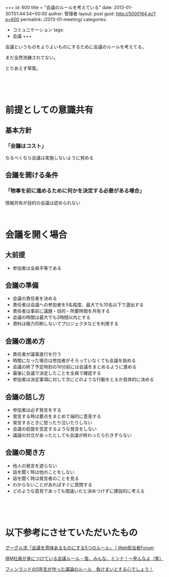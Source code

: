 +++
id: 600
title = "会議のルールを考えている"
date: 2013-01-30T01:44:54+00:00
author: 管理者
layout: post
guid: http://5000164.jp/?p=600
permalink: /2013-01-meeting/
categories:
  - コミュニケーション
tags:
  - 会議
+++
&nbsp;

会議というものをよりよいものにするために会議のルールを考えてる。

まだ全然洗練されてない。

とりあえず草案。

&nbsp;

&nbsp;

# 前提としての意識共有

## 基本方針

### 「会議はコスト」

なるべくなら会議は実施しないように努める 

## 会議を開ける条件

### 「物事を前に進めるために何かを決定する必要がある場合」

情報共有が目的の会議は認められない 

&nbsp; 

# 会議を開く場合

## 大前提

  * 参加者は全員平等である

## 会議の準備

  * 会議の責任者を決める
  * 責任者は会議への参加者を5名程度、最大でも10名以下で選出する
  * 責任者は事前に議題・目的・所要時間を共有する
  * 会議の時間は最大でも2時間以内とする
  * 資料は極力印刷しないでプロジェクタなどを利用する

## 会議の進め方

  * 責任者が議事進行を行う
  * 時間になった場合は参加者がそろっていなくても会議を始める
  * 会議の終了予定時刻の10分前には会議をまとめるように進める
  * 最後に会議で決定したことを全員で確認する
  * 参加者は決定事項に対して次にどのような行動をとるか具体的に決める

## 会議の話し方

  * 参加者は必ず発言をする
  * 発言する時は要点をまとめて端的に意見する
  * 発言するときに怒ったり泣いたりしない
  * 会議の前提を否定するような発言をしない
  * 議論の対立があったとしても会議が終わったら引きずらない

## 会議の聞き方

  * 他人の発言を遮らない
  * 話を聞く時は他のことをしない
  * 話を聞く時は発言者のことを見る
  * わからないことがあればすぐに質問する
  * どのような意見であっても間違いだと決めつけずに建設的に考える

&nbsp; 

&nbsp; 

# 以下参考にさせていただいたもの

<a href="http://web-tan.forum.impressrd.jp/e/2012/01/17/11954" target="_blank">グーグル流「会議を意味あるものにする5つのルール」 | Web担当者Forum</a> 

<a href="http://blog.goo.ne.jp/dimebag_darell_20041208_rip/e/07c547f4ce3646b53c0a28c6ed291b63" target="_blank">IBM社員が身につけている会議ルール &#8211; 皆、みんな、ミンナ！～見んなよ（笑）</a> 

<a href="http://kd1.blog103.fc2.com/blog-entry-200.html" target="_blank">フィンランドの5年生が作った議論のルール　負けまいとする心でしょう！</a>
